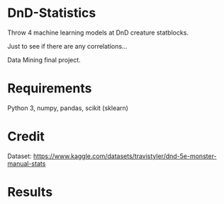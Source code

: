 # DnD-Statistics
Throw 4 machine learning models at DnD creature statblocks.

Just to see if there are any correlations...

Data Mining final project.

# Requirements

Python 3, numpy, pandas, scikit (sklearn)

# Credit

Dataset: https://www.kaggle.com/datasets/travistyler/dnd-5e-monster-manual-stats

# Results

```

```
